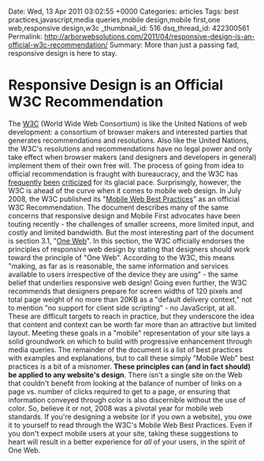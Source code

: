 Date: Wed, 13 Apr 2011 03:02:55 +0000
Categories: articles
Tags: best practices,javascript,media queries,mobile design,mobile first,one web,responsive design,w3c
_thumbnail_id: 516
dsq_thread_id: 422300561
Permalink: http://arborwebsolutions.com/2011/04/responsive-design-is-an-official-w3c-recommendation/
Summary: More than just a passing fad, responsive design is here to stay.

# Responsive Design is an Official W3C Recommendation

The [W3C][] (World Wide Web Consortium) is like the United Nations of
web development: a consortium of browser makers and interested parties
that generates recommendations and resolutions. Also like the United
Nations, the W3C's resolutions and recommendations have no legal power
and only take effect when browser makers (and designers and developers
in general) implement them of their own free will. The process of going
from idea to official recommendation is fraught with bureaucracy, and
the W3C has [frequently][] [been][] [criticized][] for its glacial pace.
Surprisingly, however, the W3C is ahead of the curve when it comes to
mobile web design. In July 2008, the W3C published its "[Mobile Web Best
Practices][]" as an official W3C Recommendation. The document describes
many of the same concerns that responsive design and Mobile First
advocates have been touting recently - the challenges of smaller
screens, more limited input, and costly and limited bandwidth. But the
most interesting part of the document is section 3.1, "[One Web][]". In
this section, the W3C officially endorses the principles of responsive
web design by stating that designers should work toward the principle of
"One Web". According to the W3C, this means "making, as far as is
reasonable, the same information and services available to users
irrespective of the device they are using" - the same belief that
underlies responsive web design! Going even further, the W3C recommends
that designers prepare for screen widths of 120 pixels and total page
weight of no more than 20KB as a "default delivery context," not to
mention "no support for client side scripting" - no JavaScript, at all.
These are difficult targets to reach in practice, but they underscore
the idea that content and context can be worth far more than an
attractive but limited layout. Meeting these goals in a "mobile"
representation of your site lays a solid groundwork on which to build
with progressive enhancement through media queries. The remainder of the
document is a list of best practices with examples and explanations, but
to call these simply "Mobile Web" best practices is a bit of a misnomer.
**These principles can (and in fact should) be applied to any website's
design**. There isn't a single site on the Web that couldn't benefit
from looking at the balance of number of links on a page vs. number of
clicks required to get to a page, or ensuring that information conveyed
through color is also discernible without the use of color. So, believe
it or not, 2008 was a pivotal year for mobile web standards. If you're
designing a website (or if you own a website), you owe it to yourself to
read through the W3C's Mobile Web Best Practices. Even if you don't
expect mobile users at your site, taking these suggestions to heart will
result in a better experience for *all* of your users, in the spirit of
One Web.

  [W3C]: http://www.w3.org/ "World Wide Web Consortium"
  [frequently]: http://www.456bereastreet.com/archive/200711/the_w3c_process_may_be_slow_but_browser_vendors_are_slower/
  [been]: http://techcrunch.com/2010/04/30/joe-hewitt-web-development/
  [criticized]: http://pseudosavant.com/blog/2008/07/08/a-proprietary-web-blame-the-w3c/
  [Mobile Web Best Practices]: http://www.w3.org/TR/mobile-bp
    "Mobile Web Best Practices 1.0 - W3C Recommendation"
  [One Web]: http://www.w3.org/TR/mobile-bp/#OneWeb "§3.1: One Web"
